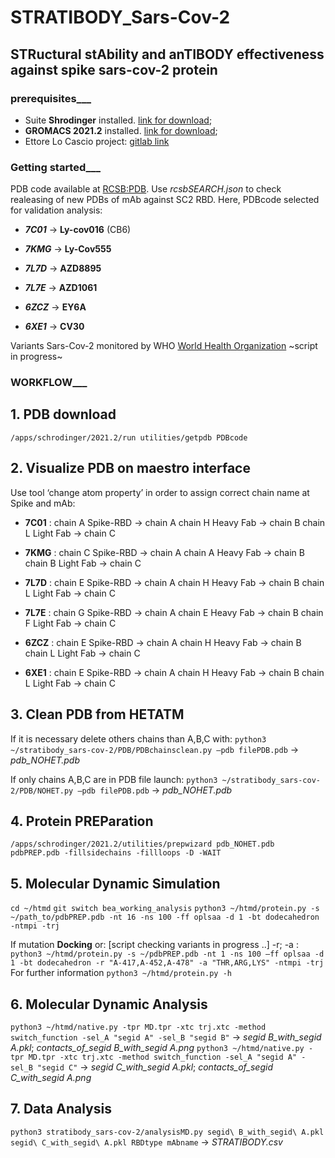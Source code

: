 # STRATIBODY_Sars-Cov-2
## STRuctural stAbility and anTIBODY effectiveness against spike sars-cov-2 protein
### prerequisites___
- Suite **Shrodinger** installed. [link for download](https://www.schrodinger.com/downloads/releases);
- **GROMACS 2021.2** installed. [link for download](https://manual.gromacs.org/documentation/2021.2/download.html);
- Ettore Lo Cascio project: [gitlab link](https://gitlab.com/Ekein/htmd)

### Getting started___
PDB code available at [RCSB:PDB](rcsb.org).
Use *rcsbSEARCH.json* to check realeasing of new PDBs of mAb against SC2 RBD. 
Here, PDBcode selected for validation analysis:
- **_7C01_** -> **Ly-cov016** (CB6)

- **_7KMG_** -> **Ly-Cov555**

- **_7L7D_** -> **AZD8895**

- **_7L7E_** -> **AZD1061**

- **_6ZCZ_** -> **EY6A**

- **_6XE1_** -> **CV30**

Variants Sars-Cov-2 monitored by WHO [World Health Organization](https://www.who.int/en/activities/tracking-SARS-CoV-2-variants/)
~script in progress~

### WORKFLOW___
## 1. PDB download 
`/apps/schrodinger/2021.2/run utilities/getpdb PDBcode`
## 2. Visualize PDB on maestro interface
Use tool ‘change atom property’ in order to assign correct chain name at Spike and mAb:
- **7C01** : chain A Spike-RBD -> chain A
			 chain H Heavy Fab -> chain B
			 chain L Light Fab -> chain C

- **7KMG** : chain C Spike-RBD -> chain A
			 chain A Heavy Fab -> chain B
			 chain B Light Fab -> chain C

- **7L7D** : chain E Spike-RBD -> chain A
			 chain H Heavy Fab -> chain B
			 chain L Light Fab -> chain C

- **7L7E** : chain G Spike-RBD -> chain A
			 chain E Heavy Fab -> chain B
			 chain F Light Fab -> chain C

- **6ZCZ** : chain E Spike-RBD -> chain A
			 chain H Heavy Fab -> chain B
			 chain L Light Fab -> chain C

- **6XE1** : chain E Spike-RBD -> chain A
			 chain H Heavy Fab -> chain B
			 chain L Light Fab -> chain C
## 3. Clean PDB from HETATM
If it is necessary delete others chains than A,B,C with:
`python3 ~/stratibody_sars-cov-2/PDB/PDBchainsclean.py –pdb filePDB.pdb` -> *pdb_NOHET.pdb*

If only chains A,B,C are in PDB file launch: 
`python3 ~/stratibody_sars-cov-2/PDB/NOHET.py –pdb filePDB.pdb` -> *pdb_NOHET.pdb*
## 4. Protein PREParation
`/apps/schrodinger/2021.2/utilities/prepwizard pdb_NOHET.pdb pdbPREP.pdb -fillsidechains -fillloops -D -WAIT`
## 5. Molecular Dynamic Simulation
`cd ~/htmd`
`git switch bea_working_analysis`
`python3 ~/htmd/protein.py -s ~/path_to/pdbPREP.pdb -nt 16 -ns 100 -ff oplsaa -d 1 -bt dodecahedron -ntmpi -trj`

If mutation **Docking** or: [script checking variants in progress ..] 
-r; -a : `python3 ~/htmd/protein.py -s ~/pdbPREP.pdb -nt 1 -ns 100 –ff oplsaa -d 1 -bt dodecahedron -r "A-417,A-452,A-478" -a "THR,ARG,LYS" -ntmpi -trj`
For further information `python3 ~/htmd/protein.py -h`

## 6. Molecular Dynamic Analysis
`python3 ~/htmd/native.py -tpr MD.tpr -xtc trj.xtc -method switch_function -sel_A "segid A" -sel_B "segid B"` -> *segid B_with_segid A.pkl*; *contacts_of_segid B_with_segid A.png*
`python3 ~/htmd/native.py -tpr MD.tpr -xtc trj.xtc -method switch_function -sel_A "segid A" -sel_B "segid C"` -> *segid C_with_segid A.pkl*; *contacts_of_segid C_with_segid A.png*
## 7. Data Analysis
`python3 stratibody_sars-cov-2/analysisMD.py segid\ B_with_segid\ A.pkl segid\ C_with_segid\ A.pkl RBDtype mAbname` -> *STRATIBODY.csv*